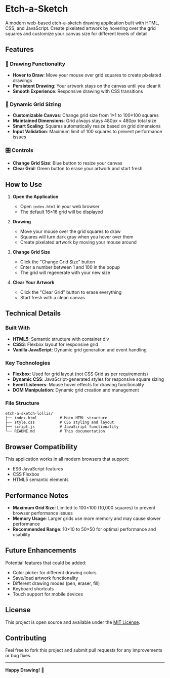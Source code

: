 # Etch-a-Sketch

A modern web-based etch-a-sketch drawing application built with HTML, CSS, and JavaScript. Create pixelated artwork by hovering over the grid squares and customize your canvas size for different levels of detail.

## Features

### 🎨 Drawing Functionality
- **Hover to Draw**: Move your mouse over grid squares to create pixelated drawings
- **Persistent Drawing**: Your artwork stays on the canvas until you clear it
- **Smooth Experience**: Responsive drawing with CSS transitions

### 🔧 Dynamic Grid Sizing
- **Customizable Canvas**: Change grid size from 1×1 to 100×100 squares
- **Maintained Dimensions**: Grid always stays 480px × 480px total size
- **Smart Scaling**: Squares automatically resize based on grid dimensions
- **Input Validation**: Maximum limit of 100 squares to prevent performance issues

### 🎛️ Controls
- **Change Grid Size**: Blue button to resize your canvas
- **Clear Grid**: Green button to erase your artwork and start fresh

## How to Use

1. **Open the Application**
   - Open `index.html` in your web browser
   - The default 16×16 grid will be displayed

2. **Drawing**
   - Move your mouse over the grid squares to draw
   - Squares will turn dark gray when you hover over them
   - Create pixelated artwork by moving your mouse around

3. **Change Grid Size**
   - Click the "Change Grid Size" button
   - Enter a number between 1 and 100 in the popup
   - The grid will regenerate with your new size

4. **Clear Your Artwork**
   - Click the "Clear Grid" button to erase everything
   - Start fresh with a clean canvas


## Technical Details

### Built With
- **HTML5**: Semantic structure with container div
- **CSS3**: Flexbox layout for responsive grid
- **Vanilla JavaScript**: Dynamic grid generation and event handling

### Key Technologies
- **Flexbox**: Used for grid layout (not CSS Grid as per requirements)
- **Dynamic CSS**: JavaScript-generated styles for responsive square sizing
- **Event Listeners**: Mouse hover effects for drawing functionality
- **DOM Manipulation**: Dynamic grid creation and management

### File Structure
```
etch-a-sketch-lollis/
├── index.html          # Main HTML structure
├── style.css           # CSS styling and layout
├── script.js           # JavaScript functionality
└── README.md           # This documentation
```

## Browser Compatibility

This application works in all modern browsers that support:
- ES6 JavaScript features
- CSS Flexbox
- HTML5 semantic elements

## Performance Notes

- **Maximum Grid Size**: Limited to 100×100 (10,000 squares) to prevent browser performance issues
- **Memory Usage**: Larger grids use more memory and may cause slower performance
- **Recommended Range**: 10×10 to 50×50 for optimal performance and usability

## Future Enhancements

Potential features that could be added:
- Color picker for different drawing colors
- Save/load artwork functionality
- Different drawing modes (pen, eraser, fill)
- Keyboard shortcuts
- Touch support for mobile devices

## License

This project is open source and available under the [MIT License](LICENSE).

## Contributing

Feel free to fork this project and submit pull requests for any improvements or bug fixes.

---

**Happy Drawing!** 🎨